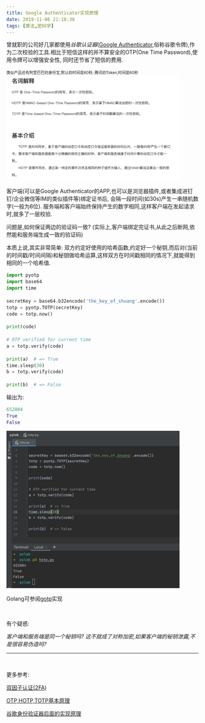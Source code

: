 ```yaml
---
title: Google Authenticator实现原理
date: 2019-11-06 21:18:38
tags: [算法,密码学]
---
```




曾就职的公司好几家都使用*谷歌认证器*([Google Authenticator](https://github.com/google/google-authenticator),俗称谷歌令牌),作为二次校验的工具.相比于短信这样的并不算安全的OTP(One Time Password),使用令牌可以增强安全性, 同时还节省了短信的费用.


<font size=1>
类似产品还有阿里巴巴的身份宝,默认的时间是60秒;
腾讯的Token,时间是60秒
</font>

<br>

<img src="Google-Authenticator实现原理/0.png" width = 90% height = 50% />


<br>

客户端(可以是Google Authenticator的APP,也可以是浏览器插件,或者集成进钉钉/企业微信等IM的类似插件等)绑定证书后, 会隔一段时间(如30s)产生一串随机数字(一般为6位). 服务端和客户端始终保持产生的数字相同,这样客户端在发起请求时,就多了一层校验.


问题是,如何保证两边的验证码一致? (实际上,客户端绑定完证书,从此之后断网,依然能和服务端生成一致的验证码)

本质上说,其实非常简单: 双方约定好使用的哈希函数,约定好一个秘钥,而后对(当前的时间戳/时间间隔)和秘钥做哈希运算,这样双方在时间戳相同的情况下,就能得到相同的一个哈希值.

```python
import pyotp
import base64
import time

secretKey = base64.b32encode('the_key_of_shuang'.encode())
totp = pyotp.TOTP(secretKey)
code = totp.now()

print(code)

# OTP verified for current time
a = totp.verify(code)

print(a)  # => True
time.sleep(30)
b = totp.verify(code)

print(b)  # => False

```

输出为:

```python
652804
True
False
```

<img src="Google-Authenticator实现原理/1.png" width = 90% height = 50% />

<br>

Golang可参阅[gotp](https://github.com/xlzd/gotp)实现


<br>


有个疑惑:

*客户端和服务端是同一个秘钥吗? 这不就成了对称加密,如果客户端的秘钥泄露,不是很容易伪造吗?*



---

<br>

更多参考:

[双因子认证(2FA)](http://www.ruanyifeng.com/blog/2017/11/2fa-tutorial.html)


[OTP,HOTP,TOTP基本原理](https://blog.csdn.net/weixin_37569048/article/details/80257368)


[谷歌身份验证器后面的实现原理](https://note.youdao.com/web/#/file/recent/note/WEBe3bb3ec24ad7843a93038931715024e0/?search=Authenticator)

